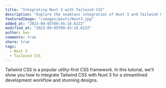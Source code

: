 ```yaml
---
title: "Integrating Nuxt 3 with Tailwind CSS"
description: "Explore the seamless integration of Nuxt 3 and Tailwind CSS for rapid and beautiful web development."
featuredImage: "/images/posts/Nuxt3.jpg"
added_at: "2023-09-05T09:45:18.622Z"
modified_at: "2023-09-05T09:45:18.622Z"
author: ben
comments: true
share: true
tags:
  - Nuxt 3
  - Tailwind CSS
---
```


Tailwind CSS is a popular utility-first CSS framework. In this tutorial, we'll show you how to integrate Tailwind CSS with Nuxt 3 for a streamlined development workflow and stunning designs.
